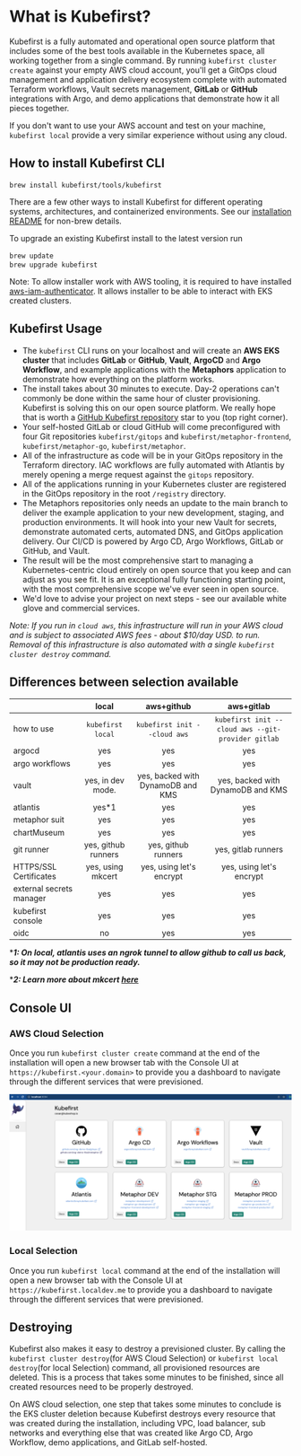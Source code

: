 # What is Kubefirst?

Kubefirst is a fully automated and operational open source platform that includes some of the best tools available in the 
Kubernetes space, all working together from a single command. By running `kubefirst cluster create` against your empty 
AWS cloud account, you'll get a GitOps cloud management and application delivery ecosystem complete with automated 
Terraform workflows, Vault secrets management, **GitLab** or **GitHub** integrations with Argo, and demo applications 
that demonstrate how it all pieces together.

If you don't want to use your AWS account and test on your machine, `kubefirst local` provide a very similar experience without using any cloud. 

## How to install Kubefirst CLI

```shell
brew install kubefirst/tools/kubefirst
```

There are a few other ways to install Kubefirst for different operating systems, architectures, and containerized environments. See our [installation README](https://github.com/kubefirst/kubefirst/blob/main/build/README.md) for non-brew details.

To upgrade an existing Kubefirst install to the latest version run

```shell
brew update
brew upgrade kubefirst
```

Note: To allow installer work with AWS tooling, it is required to have installed [aws-iam-authenticator](https://docs.aws.amazon.com/eks/latest/userguide/install-aws-iam-authenticator.html). It allows installer to be able to interact with EKS created clusters. 


## Kubefirst Usage

[//]: # (todo: update wording)
- The `kubefirst` CLI runs on your localhost and will create an **AWS EKS cluster** that includes **GitLab** or **GitHub**, **Vault**, **ArgoCD** and **Argo Workflow**, and example applications with the **Metaphors** application to demonstrate how everything on the platform works.
- The install takes about 30 minutes to execute. Day-2 operations can't commonly be done within the same hour of cluster provisioning. Kubefirst is solving this on our open source platform. We really hope that is worth a [GitHub Kubefirst repository](https://github.com/kubefirst/kubefirst) star to you (top right corner).
- Your self-hosted GitLab or cloud GitHub will come preconfigured with four Git repositories `kubefirst/gitops` and `kubefirst/metaphor-frontend`, `kubefirst/metaphor-go`, `kubefirst/metaphor`.
- All of the infrastructure as code will be in your GitOps repository in the Terraform directory. IAC workflows are fully automated with Atlantis by merely opening a merge request against the `gitops` repository.
- All of the applications running in your Kubernetes cluster are registered in the GitOps repository in the root `/registry` directory.
- The Metaphors repositories only needs an update to the main branch to deliver the example application to your new development, staging, and production environments. It will hook into your new Vault for secrets, demonstrate automated certs, automated DNS, and GitOps application delivery. Our CI/CD is powered by Argo CD, Argo Workflows, GitLab or GitHub, and Vault.
- The result will be the most comprehensive start to managing a Kubernetes-centric cloud entirely on open source that you keep and can adjust as you see fit. It is an exceptional fully functioning starting point, with the most comprehensive scope we've ever seen in open source.
- We'd love to advise your project on next steps - see our available white glove and commercial services.

_Note: If you run in `cloud aws`, this infrastructure will run in your AWS cloud and is subject to associated AWS fees - about $10/day USD. 
to run. Removal of this infrastructure is also automated with a single `kubefirst cluster destroy` command._

## Differences between selection available

|   | local | aws+github | aws+gitlab|
|:--|:--:|:--:|:--:|
|how to use| `kubefirst local` | `kubefirst init --cloud aws` | `kubefirst init --cloud aws --git-provider gitlab`
|argocd| yes | yes| yes|
|argo workflows| yes | yes| yes|  
|vault| yes, in dev mode.  | yes, backed with DynamoDB and KMS| yes, backed with DynamoDB and KMS|  
|atlantis| yes*1 | yes | yes| 
|metaphor suit| yes | yes | yes| 
|chartMuseum| yes | yes | yes| 
|git runner| yes, github runners | yes, github runners | yes, gitlab runners| 
|HTTPS/SSL Certificates| yes, using mkcert| yes, using let's encrypt| yes, using let's encrypt|
|external secrets manager| yes | yes | yes| 
|kubefirst console| yes | yes | yes| 
|oidc | no | yes | yes| 


****1: On local, atlantis uses an ngrok tunnel to allow github to call us back, so it may not be production ready.***

****2: Learn more about mkcert [here](./local/install.html#super-powers-user-needs-and-certificates-to-deal-with-https-locally)***

## Console UI

### AWS Cloud Selection
Once you run `kubefirst cluster create` command at the end of the installation will open a new browser tab with the Console UI at
`https://kubefirst.<your.domain>` to provide you a dashboard to navigate through the different services that were previsioned.

![console ui](../img/kubefirst/github/console.png)

### Local Selection
Once you run `kubefirst local` command at the end of the installation will open a new browser tab with the Console UI at
`https://kubefirst.localdev.me` to provide you a dashboard to navigate through the different services that were previsioned.


## Destroying

Kubefirst also makes it easy to destroy a previsioned cluster. By calling the `kubefirst cluster destroy`(for AWS Cloud Selection) or `kubefirst local destroy`(for local Selection)  command, all provisioned resources are deleted. This is a process that takes some minutes to be finished, since all created resources need to 
be properly destroyed.

On AWS cloud selection, one step that takes some minutes to conclude is the EKS cluster deletion because Kubefirst destroys
every resource that was created during the installation, including VPC, load balancer, sub networks and everything else
that was created like Argo CD, Argo Workflow, demo applications, and GitLab self-hosted.

